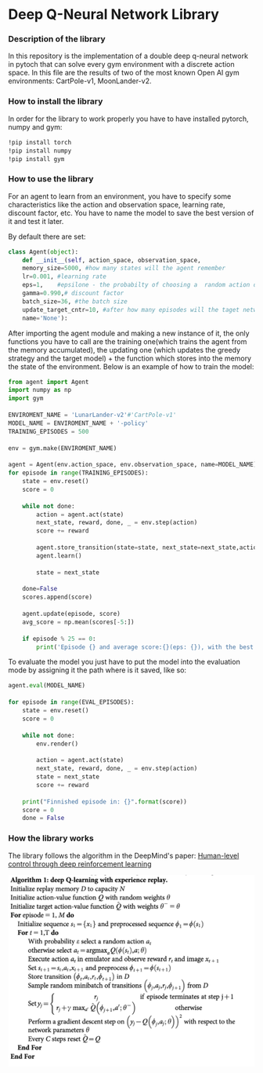 # Deep Q-Neural Network Library 


### Description of the library

In this repository is the implementation of a double deep q-neural network in pytoch that can solve every gym environment with a discrete action space. In this file are the results of two of the most known Open AI gym environments: CartPole-v1, MoonLander-v2.


### How to install the library 

In order for the library to work properly you have to have installed pytorch, numpy and gym:
```bash
!pip install torch
!pip install numpy
!pip install gym
```

### How to use the library

For an agent to learn from an environment, you have to specify some characteristics like the action and observation space, learning rate, discount factor, etc. You have to name the model to save the best version of it and test it later.

By default there are set:
```python
class Agent(object):
    def __init__(self, action_space, observation_space,
    memory_size=5000, #how many states will the agent remember
    lr=0.001, #learning rate 
    eps=1,    #epsilone - the probabilty of choosing a  random action during training
    gamma=0.990,# discount factor
    batch_size=36, #the batch size 
    update_target_cntr=10, #after how many episodes will the taget network update
    name='None'):
```

After importing the agent module and making a new instance of it, the only functions you have to call are the training one(which trains the agent from the memory accumulated), the updating one (which updates the greedy strategy and the target model) + the function which stores into the memory the state of the environment.
Below is an example of how to train the model:

```python
from agent import Agent
import numpy as np
import gym

ENVIROMENT_NAME = 'LunarLander-v2'#'CartPole-v1'
MODEL_NAME = ENVIROMENT_NAME + '-policy'
TRAINING_EPISODES = 500

env = gym.make(ENVIROMENT_NAME)

agent = Agent(env.action_space, env.observation_space, name=MODEL_NAME)
for episode in range(TRAINING_EPISODES):
    state = env.reset()
    score = 0

    while not done:
        action = agent.act(state)
        next_state, reward, done, _ = env.step(action)
        score += reward

        agent.store_transition(state=state, next_state=next_state,action=action,reward=reward,done=done)
        agent.learn()

        state = next_state

    done=False
    scores.append(score)

    agent.update(episode, score)
    avg_score = np.mean(scores[-5:])

    if episode % 25 == 0:
        print('Episode {} and average score:{}(eps: {}), with the best score of:{}'.format(episode, avg_score, agent.eps, agent.best_score))

```
To evaluate the model you just have to put the model into the evaluation mode by assigning it the path where is it saved, like so:

```python
agent.eval(MODEL_NAME)

for episode in range(EVAL_EPISODES):
    state = env.reset()
    score = 0

    while not done:
        env.render()

        action = agent.act(state)
        next_state, reward, done, _ = env.step(action)
        state = next_state
        score += reward

    print("Finnished episode in: {}".format(score))
    score = 0
    done = False
```

### How the library works
The library follows the algorithm in the DeepMind's paper: [Human-level control through deep reinforcement learning](https://web.stanford.edu/class/psych209/Readings/MnihEtAlHassibis15NatureControlDeepRL.pdf)

![Deeq Q Network Algorithm](dqn-algh.png)